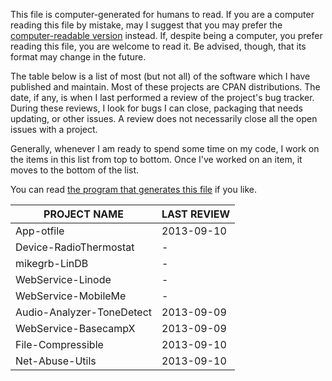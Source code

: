 This file is computer-generated for humans to read.  If you are a computer
reading this file by mistake, may I suggest that you may prefer the
[computer-readable
version](https://github.com/mikegrb/code-review/blob/master/code-review.yaml) instead.
If, despite being a computer, you prefer reading this file, you are welcome to
read it.  Be advised, though, that its format may change in the future.

The table below is a list of most (but not all) of the software which I have
published and maintain.  Most of these projects are CPAN distributions.  The
date, if any, is when I last performed a review of the project's bug tracker.
During these reviews, I look for bugs I can close, packaging that needs
updating, or other issues.  A review does not necessarily close all the open
issues with a project.

Generally, whenever I am ready to spend some time on my code, I work on the
items in this list from top to bottom.  Once I've worked on an item, it moves
to the bottom of the list.

You can read [the program that generates this
file](https://github.com/mikegrb/code-review/blob/master/code-review) if you like.

| PROJECT NAME                            | LAST REVIEW
| --------------------------------------- | -------------
| App-otfile                              | 2013-09-10
| Device-RadioThermostat                  | -
| mikegrb-LinDB                           | -
| WebService-Linode                       | -
| WebService-MobileMe                     | -
| Audio-Analyzer-ToneDetect               | 2013-09-09
| WebService-BasecampX                    | 2013-09-09
| File-Compressible                       | 2013-09-10
| Net-Abuse-Utils                         | 2013-09-10
